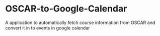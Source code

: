 # OSCAR-to-Google-Calendar
A application to automatically fetch course information from OSCAR and convert it in to events in google calendar
